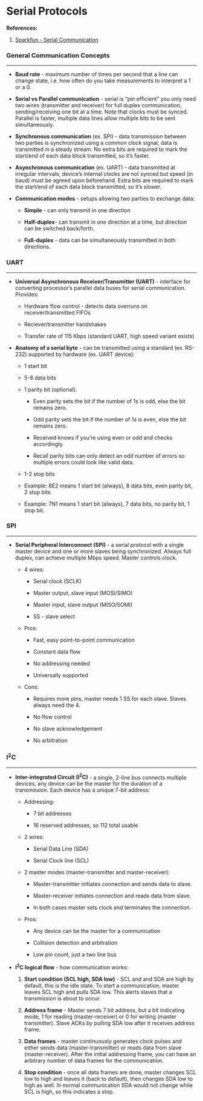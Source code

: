 # Serial Protocols

**References:**

1. [Sparkfun - Serial Communication](https://learn.sparkfun.com/tutorials/serial-communication)

### General Communication Concepts
---

* **Baud rate** - maximum number of times per second that a line can change state, i.e. how often do you take measurements to interpret a 1 or a 0.

* **Serial vs Parallel communication** - serial is “pin efficient” you only need two wires (transmitter and receiver) for full duplex communication, sending/receiving one bit at a time. Note that clocks must be synced. Parallel is faster, multiple data lines allow multiple bits to be sent simultaneously.

* **Synchronous communication** (ex. SPI) - data transmission between two parties is synchronized using a common clock signal, data is transmitted in a steady stream. No extra bits are required to mark the start/end of each data block transmitted, so it’s faster.

* **Asynchronous communication** (ex. UART) - data transmitted at irregular intervals, device’s internal clocks are not synced but speed (in baud) must be agreed upon beforehand. Extra bits are required to mark the start/end of each data block transmitted, so it’s slower.

* **Communication modes** - setups allowing two parties to exchange data:

    * **Simple** - can only transmit in one direction

    * **Half-duplex**- can transmit in one direction at a time, but direction can be switched back/forth.

    * **Full-duplex** - data can be simultaneously transmitted in both directions.

### UART
---
* **Universal Asynchronous Receiver/Transmitter (UART)** - interface for converting processor’s parallel data buses for serial communication. Provides:

    * Hardware flow control - detects data overruns on receiver/transmitted FIFOs

    * Reciever/transmitter handshakes

    * Transfer rate of 115 Kbps (standard UART, high speed variant exists)

* **Anatomy of a serial byte**  - can be transmitted using a standard (ex. RS-232) supported by hardware (ex. UART device):

    * 1 start bit
    
    * 5-8 data bits

    * 1 parity bit (optional). 

        * Even parity sets the bit if the number of 1s is odd, else the bit remains zero.

        * Odd parity sets the bit if the number of 1s is even, else the bit remains zero.

        * Received knows if you’re using even or odd and checks accordingly.

        * Recall parity bits can only detect an odd number of errors so multiple errors could look like valid data.

    * 1-2 stop bits

    * Example: 8E2 means 1 start bit (always), 8 data bits, even parity bit, 2 stop bits.

    * Example: 7N1 means 1 start bit (always), 7 data bits, no parity bit, 1 stop bit.

### SPI
---

* **Serial Peripheral Interconnect (SPI)** - a serial protocol with a single master device and one or more slaves being synchronized. Always full duplex, can achieve multiple Mbps speed. Master controls clock.
    * 4 wires: 

        * Serial clock (SCLK)

        * Master output, slave input (MOSI/SIMO)
        
        * Master input, slave output (MISO/SOMI)

        * SS - slave select

    * Pros:

        * Fast, easy point-to-point communication

        * Constant data flow

        * No addressing needed

        * Universally supported

    * Cons:

        * Requires more pins, master needs 1 SS for each slave. Slaves always need the 4.

        * No flow control

        * No slave acknowledgement

        * No arbitration

### I<sup>2</sup>C
---

* **Inter-integrated Circuit (I<sup>2</sup>C)** - a single, 2-line bus connects multiple devices, any device can be the master for the duration of a transmission. Each device has a unique 7-bit address:

    * Addressing:
    
        * 7 bit addresses
        
        * 16 reserved addresses, so 112 total usable

    * 2 wires:

        * Serial Data Line (SDA)

        * Serial Clock line (SCL)

    * 2 master modes (master-transmitter and master-receiver):

        * Master-transmitter initiates connection and sends data to slave.

        * Master-receiver initiates connection and reads data from slave.

        * In both cases master sets clock and terminates the connection.

    * Pros:

        * Any device can be the master for a communication

        * Collision detection and arbitration

        * Low pin count, just a two line bus

* **I<sup>2</sup>C logical flow** - how communication works:

    1. **Start condition (SCL high, SDA low)** - SCL and and SDA are high by default, this is the idle state. To start a communication, master leaves SCL high and pulls SDA low. This alerts slaves that a transmission is about to occur.

    2. **Address frame** - Master sends 7 bit address, but a bit indicating mode, 1 for reading (master-receiver) or 0 for writing (master transmitter). Slave ACKs by pulling SDA low after it receives address frame.

    3. **Data frames** - master continuously generates clock pulses and either sends data (master-transmitter) or reads data from slave (master-receiver). After the initial addressing frame, you can have an arbitrary number of data frames for the communication.

    4. **Stop condition** - once all data frames are done, master changes SCL low to high and leaves it (back to default), then changes SDA low to high as well. In normal communication SDA would not change while SCL is high, so this indicates a stop.

  

